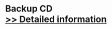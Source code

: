 # Backup CD<br />[>> Detailed information](https://secure.shareit.com/shareit/product.html?productid=300168165&affiliateid=200057808)